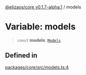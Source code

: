 [@elizaos/core v0.1.7-alpha.1](../index.md) / models

# Variable: models

> `const` **models**: [`Models`](../type-aliases/Models.md)

## Defined in

[packages/core/src/models.ts:4](https://github.com/elizaOS/eliza/blob/main/packages/core/src/models.ts#L4)
